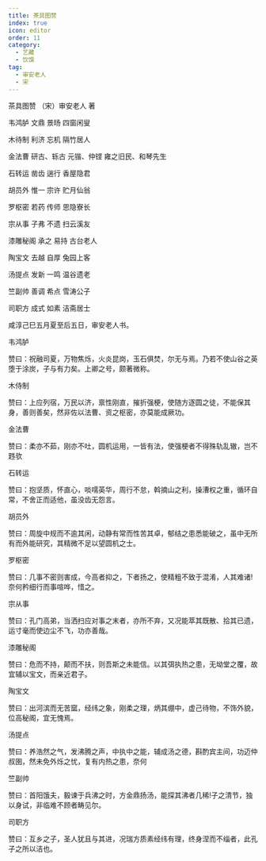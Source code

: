 ```yaml
---
title: 茶具图赞
index: true
icon: editor
order: 11
category:
  - 艺藏
  - 饮馔
tag:
  - 审安老人
  - 宋
---
```


茶具图赞 （宋）审安老人 著  

韦鸿胪 文鼎 景旸 四窗闲叟  

木待制 利济 忘机 隔竹居人  

金法曹 研古、轹古 元锴、仲铿 雍之旧民、和琴先生  

石转运 凿齿 遄行 香屋隐君  

胡员外 惟一 宗许 贮月仙翁  

罗枢密 若药 传师 思隐寮长  

宗从事 子弗 不遗 扫云溪友  

漆雕秘阁 承之 易持 古台老人  

陶宝文 去越 自厚 兔园上客  

汤提点 发新 一鸣 温谷遗老  

竺副帅 善调 希点 雪涛公子  

司职方 成式 如素 洁斋居士  

咸淳己巳五月夏至后五日，审安老人书。  

韦鸿胪  

赞曰：祝融司夏，万物焦烁，火炎昆岗，玉石俱焚，尔无与焉。乃若不使山谷之英堕于涂炭，子与有力矣。上卿之号，颇著微称。  

木侍制  

赞曰：上应列宿，万民以济，禀性刚直，摧折强梗，使随方逐圆之徒，不能保其身，善则善矣，然非佐以法曹、资之枢密，亦莫能成厥功。  

金法曹  

赞曰：柔亦不茹，刚亦不吐，圆机运用，一皆有法，使强梗者不得殊轨乱辙，岂不韪欤  

石转运  

赞曰：抱坚质，怀直心，啖嚅英华，周行不怠，斡摘山之利，操漕权之重，循环自常，不舍正而适他，虽没齿无怨言。  

胡员外  

赞曰：周旋中规而不逾其闲，动静有常而性苦其卓，郁结之患悉能破之，虽中无所有而外能研究，其精微不足以望圆机之士。  

罗枢密  

赞曰：几事不密则害成，今高者抑之，下者扬之，使精粗不致于混淆，人其难诸!奈何矜细行而事喧哗，惜之。  

宗从事  

赞曰：孔门高弟，当洒扫应对事之末者，亦所不弃，又况能萃其既散、拾其已遗，运寸毫而使边尘不飞，功亦善哉。  

漆雕秘阁  

赞曰：危而不持，颠而不扶，则吾斯之未能信。以其弭执热之患，无坳堂之覆，故宜辅以宝文，而亲近君子。  

陶宝文  

赞曰：出河滨而无苦窳，经纬之象，刚柔之理，炳其绷中，虚己待物，不饰外貌，位高秘阁，宜无愧焉。  

汤提点  

赞曰：养浩然之气，发沸腾之声，中执中之能，辅成汤之德，斟酌宾主间，功迈仲叔圉，然未免外烁之忧，复有内热之患，奈何  

竺副帅  

赞曰：首阳饿夫，毅谏于兵沸之时，方金鼎扬汤，能探其沸者几稀!子之清节，独以身试，非临难不顾者畴见尔。  

司职方  

赞曰：互乡之子，圣人犹且与其进，况瑞方质素经纬有理，终身涅而不缁者，此孔子之所以洁也。  
